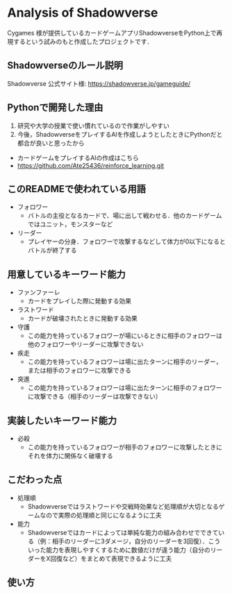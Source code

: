 # Analysis of Shadowverse
Cygames 様が提供しているカードゲームアプリShadowverseをPython上で再現するという試みのもと作成したプロジェクトです．

## Shadowverseのルール説明
Shadowverse 公式サイト様: https://shadowverse.jp/gameguide/

## Pythonで開発した理由
1. 研究や大学の授業で使い慣れているので作業がしやすい
2. 今後，ShadowverseをプレイするAIを作成しようとしたときにPythonだと都合が良いと思ったから
  - カードゲームをプレイするAIの作成はこちら
  - https://github.com/Ate25436/reinforce_learning.git

## このREADMEで使われている用語
- フォロワー
  - バトルの主役となるカードで、場に出して戦わせる．他のカードゲームではユニット，モンスターなど
- リーダー
  - プレイヤーの分身．フォロワーで攻撃するなどして体力が0以下になるとバトルが終了する

## 用意しているキーワード能力
- ファンファーレ
  - カードをプレイした際に発動する効果
- ラストワード
  - カードが破壊されたときに発動する効果
- 守護
  - この能力を持っているフォロワーが場にいるときに相手のフォロワーは他のフォロワーやリーダーに攻撃できない
- 疾走
  - この能力を持っているフォロワーは場に出たターンに相手のリーダー，または相手のフォロワーに攻撃できる
- 突進
  - この能力を持っているフォロワーは場に出たターンに相手のフォロワーに攻撃できる（相手のリーダーは攻撃できない）

## 実装したいキーワード能力
- 必殺
  - この能力を持っているフォロワーが相手のフォロワーに攻撃したときにそれを体力に関係なく破壊する
 
## こだわった点
- 処理順
  - Shadowverseではラストワードや交戦時効果など処理順が大切となるゲームなので実際の処理順と同じになるように工夫
- 能力
  - Shadowverseではカードによっては単純な能力の組み合わせでできている（例：相手のリーダーに3ダメージ，自分のリーダーを3回復）．こういった能力を表現しやすくするために数値だけが違う能力（自分のリーダーをX回復など）をまとめて表現できるように工夫
## 使い方
